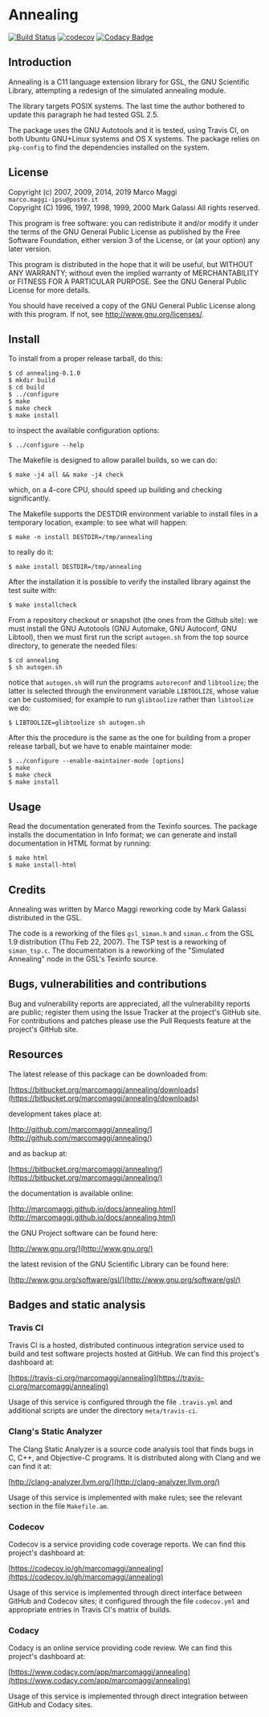 # Annealing

[![Build Status](https://travis-ci.org/marcomaggi/annealing.svg?branch=master)](https://travis-ci.org/marcomaggi/annealing)
[![codecov](https://codecov.io/gh/marcomaggi/annealing/branch/master/graph/badge.svg)](https://codecov.io/gh/marcomaggi/annealing)
[![Codacy Badge](https://api.codacy.com/project/badge/Grade/b07b27b019014a2198d498e2e623ad5a)](https://www.codacy.com/app/marcomaggi/annealing?utm_source=github.com&amp;utm_medium=referral&amp;utm_content=marcomaggi/annealing&amp;utm_campaign=Badge_Grade)

## Introduction

Annealing  is  a  C11  language  extension  library  for  GSL,  the  GNU
Scientific  Library, attempting  a redesign  of the  simulated annealing
module.

The library targets POSIX systems.  The last time the author bothered to
update this paragraph he had tested GSL 2.5.

The package uses the GNU Autotools and it is tested, using Travis CI, on
both Ubuntu GNU+Linux  systems and OS X systems.  The  package relies on
`pkg-config` to find the dependencies installed on the system.

## License

Copyright (c) 2007, 2009, 2014, 2019 Marco Maggi<br/>
`marco.maggi-ipsu@poste.it`<br/>
Copyright (C) 1996, 1997, 1998, 1999, 2000 Mark Galassi
All rights reserved.

This program is free software: you  can redistribute it and/or modify it
under the  terms of the GNU  General Public License as  published by the
Free Software Foundation,  either version 3 of the License,  or (at your
option) any later version.

This program  is distributed  in the  hope that it  will be  useful, but
WITHOUT   ANY   WARRANTY;  without   even   the   implied  warranty   of
MERCHANTABILITY  or  FITNESS FOR  A  PARTICULAR  PURPOSE.  See  the  GNU
General Public License for more details.

You should have received a copy  of the GNU General Public License along
with this program.  If not, see <http://www.gnu.org/licenses/>.

## Install

To install from a proper release tarball, do this:

```
$ cd annealing-0.1.0
$ mkdir build
$ cd build
$ ../configure
$ make
$ make check
$ make install
```

to inspect the available configuration options:

```
$ ../configure --help
```

The Makefile is designed to allow parallel builds, so we can do:

```
$ make -j4 all && make -j4 check
```

which,  on  a  4-core  CPU,   should  speed  up  building  and  checking
significantly.

The Makefile supports the DESTDIR  environment variable to install files
in a temporary location, example: to see what will happen:

```
$ make -n install DESTDIR=/tmp/annealing
```

to really do it:

```
$ make install DESTDIR=/tmp/annealing
```

After the  installation it is  possible to verify the  installed library
against the test suite with:

```
$ make installcheck
```

From a repository checkout or snapshot  (the ones from the Github site):
we  must install  the GNU  Autotools  (GNU Automake,  GNU Autoconf,  GNU
Libtool), then  we must first run  the script `autogen.sh` from  the top
source directory, to generate the needed files:

```
$ cd annealing
$ sh autogen.sh

```

notice  that  `autogen.sh`  will   run  the  programs  `autoreconf`  and
`libtoolize`; the  latter is  selected through the  environment variable
`LIBTOOLIZE`,  whose  value  can  be  customised;  for  example  to  run
`glibtoolize` rather than `libtoolize` we do:

```
$ LIBTOOLIZE=glibtoolize sh autogen.sh
```

After this  the procedure  is the same  as the one  for building  from a
proper release tarball, but we have to enable maintainer mode:

```
$ ../configure --enable-maintainer-mode [options]
$ make
$ make check
$ make install
```

## Usage

Read the documentation generated from  the Texinfo sources.  The package
installs the documentation  in Info format; we can  generate and install
documentation in HTML format by running:

```
$ make html
$ make install-html
```

## Credits

Annealing  was written  by Marco  Maggi reworking  code by  Mark Galassi
distributed in the GSL.

The code  is a reworking of  the files `gsl_siman.h` and  `siman.c` from
the  GSL  1.9 distribution  (Thu  Feb  22, 2007).   The  TSP  test is  a
reworking of  `siman_tsp.c`.  The  documentation is  a reworking  of the
"Simulated Annealing" node in the GSL's Texinfo source.


## Bugs, vulnerabilities and contributions

Bug  and vulnerability  reports are  appreciated, all  the vulnerability
reports  are  public; register  them  using  the  Issue Tracker  at  the
project's GitHub  site.  For  contributions and  patches please  use the
Pull Requests feature at the project's GitHub site.

## Resources

The latest release of this package can be downloaded from:

[https://bitbucket.org/marcomaggi/annealing/downloads](https://bitbucket.org/marcomaggi/annealing/downloads)

development takes place at:

[http://github.com/marcomaggi/annealing/](http://github.com/marcomaggi/annealing/)

and as backup at:

[https://bitbucket.org/marcomaggi/annealing/](https://bitbucket.org/marcomaggi/annealing/)

the documentation is available online:

[http://marcomaggi.github.io/docs/annealing.html](http://marcomaggi.github.io/docs/annealing.html)

the GNU Project software can be found here:

[http://www.gnu.org/](http://www.gnu.org/)

the latest revision of the GNU Scientific Library can be found here:

[http://www.gnu.org/software/gsl/](http://www.gnu.org/software/gsl/)

## Badges and static analysis

### Travis CI

Travis CI is  a hosted, distributed continuous  integration service used
to build and test software projects  hosted at GitHub.  We can find this
project's dashboard at:

[https://travis-ci.org/marcomaggi/annealing](https://travis-ci.org/marcomaggi/annealing)

Usage of this  service is configured through the  file `.travis.yml` and
additional scripts are under the directory `meta/travis-ci`.

### Clang's Static Analyzer

The Clang Static Analyzer is a source code analysis tool that finds bugs
in C, C++, and Objective-C programs.  It is distributed along with Clang
and we can find it at:

[http://clang-analyzer.llvm.org/](http://clang-analyzer.llvm.org/)

Usage of this  service is implemented with make rules;  see the relevant
section in the file `Makefile.am`.

### Codecov

Codecov is a service providing code  coverage reports.  We can find this
project's dashboard at:

[https://codecov.io/gh/marcomaggi/annealing](https://codecov.io/gh/marcomaggi/annealing)

Usage of  this service is  implemented through direct  interface between
GitHub and Codecov  sites; it configured through  the file `codecov.yml`
and appropriate entries in Travis CI's matrix of builds.

### Codacy

Codacy is  an online service  providing code  review.  We can  find this
project's dashboard at:

[https://www.codacy.com/app/marcomaggi/annealing](https://www.codacy.com/app/marcomaggi/annealing)

Usage of this service is  implemented through direct integration between
GitHub and Codacy sites.
